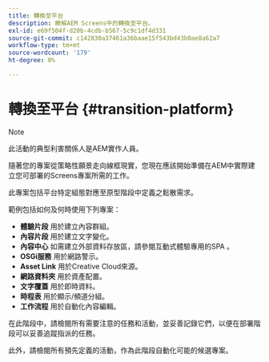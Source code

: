 ```yaml
---
title: 轉換至平台
description: 瞭解AEM Screens中的轉換至平台。
exl-id: e69f504f-d20b-4cdb-b567-5c9c1df4d331
source-git-commit: c142830a37461a36baae15f543bd43b0ae8a62a7
workflow-type: tm+mt
source-wordcount: '179'
ht-degree: 0%

---
```


# 轉換至平台 {#transition-platform}

>[!NOTE]
>
>此活動的典型利害關係人是AEM實作人員。

隨著您的專案從策略性願景走向線框現實，您現在應該開始準備在AEM中實際建立您可部署的Screens專案所需的工作。

此專案包括平台特定組態對應至原型階段中定義之鬆散需求。

範例包括如何及何時使用下列專案：

* **體驗片段** 用於建立內容群組。
* **內容片段** 用於建立文字變化。
* **內容中心** 如需建立外部資料存放區，請參閱互動式體驗專用的SPA 。
* **OSGi服務** 用於網路警示。
* **Asset Link** 用於Creative Cloud來源。
* **網路資料夾** 用於資產配置。
* **文字覆蓋** 用於即時資料。
* **時程表** 用於顯示/頻道分組。
* **工作流程** 用於自動化內容編輯。

在此階段中，請檢閱所有需要注意的任務和活動，並妥善記錄它們，以便在部署階段可以妥善追蹤指派的任務。

此外，請檢閱所有預先定義的活動，作為此階段自動化可能的候選專案。
